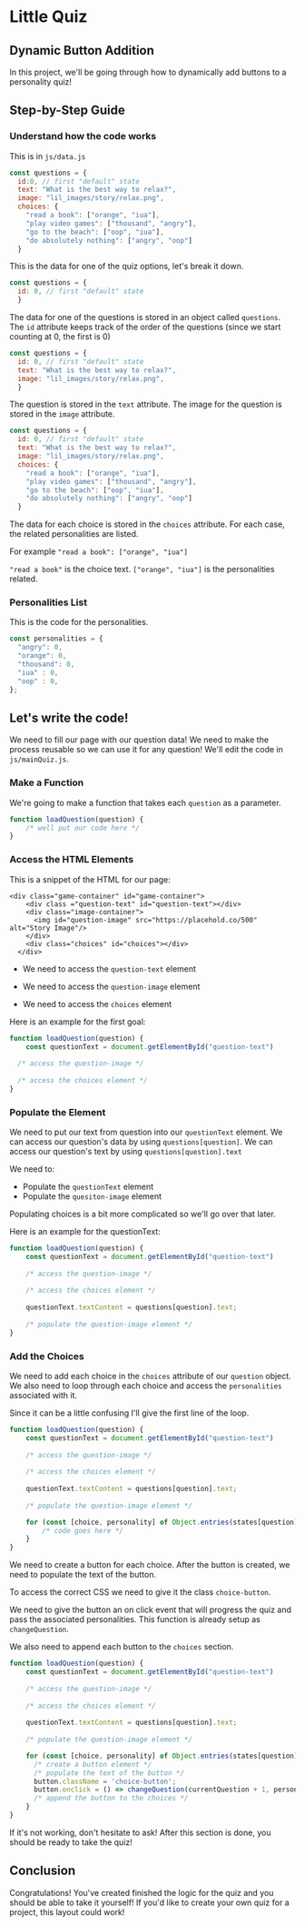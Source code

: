 # Little Quiz

## Dynamic Button Addition

In this project, we'll be going through how to dynamically add buttons to a personality quiz!

## Step-by-Step Guide

### Understand how the code works
This is in `js/data.js`

```javascript
const questions = {
  id:0, // first "default" state
  text: "What is the best way to relax?",
  image: "lil_images/story/relax.png",
  choices: {
    "read a book": ["orange", "iua"],
    "play video games": ["thousand", "angry"],
    "go to the beach": ["oop", "iua"],
    "do absolutely nothing": ["angry", "oop"]
  }
```

This is the data for one of the quiz options, let's break it down.

```javascript
const questions = {
  id: 0, // first "default" state
  }
```
The data for one of the questions is stored in an object called `questions`. The `id` attribute keeps track of the order of the questions (since we start counting at 0, the first is 0)

```javascript
const questions = {
  id: 0, // first "default" state
  text: "What is the best way to relax?",
  image: "lil_images/story/relax.png",
  }
```
The question is stored in the `text` attribute. The image for the question is stored in the `image` attribute.


```javascript
const questions = {
  id: 0, // first "default" state
  text: "What is the best way to relax?",
  image: "lil_images/story/relax.png",
  choices: {
    "read a book": ["orange", "iua"],
    "play video games": ["thousand", "angry"],
    "go to the beach": ["oop", "iua"],
    "do absolutely nothing": ["angry", "oop"]
  }
```

The data for each choice is stored in the `choices` attribute. For each case, the related personalities are listed.

For example `"read a book": ["orange", "iua"]`

`"read a book"` is the choice text. `["orange", "iua"]` is the personalities related.

### Personalities List
This is the code for the personalities.

```javascript
const personalities = {
  "angry": 0,
  "orange": 0,
  "thousand": 0,
  "iua" : 0,
  "oop" : 0,
};
```

## Let's write the code!

We need to fill our page with our question data! We need to make the process reusable so we can use it for any question! We'll edit the code in `js/mainQuiz.js`.

### Make a Function
We're going to make a function that takes each `question` as a parameter.

```javascript
function loadQuestion(question) {
    /* well put our code here */
}
```

### Access the HTML Elements
This is a snippet of the HTML for our page:
```xhtml
<div class="game-container" id="game-container">
    <div class ="question-text" id="question-text"></div>
    <div class="image-container">
      <img id="question-image" src="https://placehold.co/500" alt="Story Image"/>
    </div>
    <div class="choices" id="choices"></div>
  </div>
```
- We need to access the `question-text` element


- We need to access the `question-image` element


- We need to access the `choices` element

Here is an example for the first goal:
```javascript
function loadQuestion(question) {
    const questionText = document.getElementById("question-text")
  
  /* access the question-image */
  
  /* access the choices element */
}
```

### Populate the Element
We need to put our text from question into our `questionText` element. We can access our question's data by using `questions[question]`. We can access our question's text by using `questions[question].text`

We need to:
- Populate the `questionText` element
- Populate the `quesiton-image` element

Populating choices is a bit more complicated so we'll go over that later.

Here is an example for the questionText:

```javascript
function loadQuestion(question) {
    const questionText = document.getElementById("question-text")
  
    /* access the question-image */
  
    /* access the choices element */
  
    questionText.textContent = questions[question].text;
    
    /* populate the question-image element */
}
```

### Add the Choices
We need to add each choice in the `choices` attribute of our `question` object. We also need to loop through each choice and access the `personalities` associated with it.

Since it can be a little confusing I'll give the first line of the loop.

```javascript
function loadQuestion(question) {
    const questionText = document.getElementById("question-text")
  
    /* access the question-image */
  
    /* access the choices element */
  
    questionText.textContent = questions[question].text;
    
    /* populate the question-image element */

    for (const [choice, personality] of Object.entries(states[question].choices)) {
        /* code goes here */
    }
}
```

We need to create a button for each choice. After the button is created, we need to populate the text of the button. 

To access the correct CSS we need to give it the class `choice-button`.

We need to give the button an on click event that will progress the quiz and pass the associated personalities. This function is already setup as `changeQuestion`.

We also need to append each button to the `choices` section.
```javascript
function loadQuestion(question) {
    const questionText = document.getElementById("question-text")
  
    /* access the question-image */
  
    /* access the choices element */
  
    questionText.textContent = questions[question].text;
    
    /* populate the question-image element */

    for (const [choice, personality] of Object.entries(states[question].choices)) {
      /* create a button element */
      /* populate the text of the button */
      button.className = 'choice-button';
      button.onclick = () => changeQuestion(currentQuestion + 1, personality);
      /* append the button to the choices */
    }
}
```
If it's not working, don't hesitate to ask! After this section is done, you should be ready to take the quiz!

## Conclusion

Congratulations! You've created finished the logic for the quiz and you should be able to take it yourself! If you'd like to create your own quiz for a project, this layout could work!
